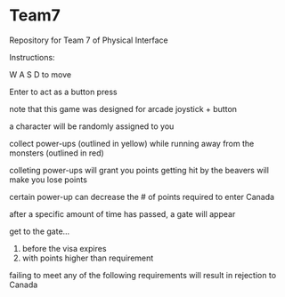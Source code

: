 # Team7
Repository for Team 7 of Physical Interface

Instructions:

W A S D   to move

Enter   to act as a button press

note that this game was designed for arcade joystick + button

a character will be randomly assigned to you

collect power-ups (outlined in yellow) while running away from the monsters (outlined in red)

colleting power-ups will grant you points
getting hit by the beavers will make you lose points

certain power-up can decrease the # of points required to enter Canada

after a specific amount of time has passed, a gate will appear

get to the gate...
1. before the visa expires
2. with points higher than requirement

failing to meet any of the following requirements will result in rejection to Canada
